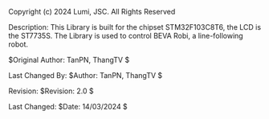 Copyright (c) 2024
Lumi, JSC.
All Rights Reserved


Description:  This Library is built for the chipset STM32F103C8T6, the LCD is the ST7735S. 
              The Library is used to control BEVA Robi, a line-following robot.

$Original Author: TanPN, ThangTV $

Last Changed By:  $Author: TanPN, ThangTV $

Revision:         $Revision: 2.0 $

Last Changed:     $Date:  14/03/2024 $
 
